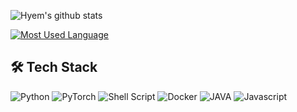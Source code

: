 



![Hyem's github stats](https://github-readme-stats.vercel.app/api?username=Haaaam&show_icons=true)
<br/>

[![Most Used Language](https://github-readme-stats.vercel.app/api/top-langs/?username=Haaaam&layout=compact&theme=buefy)](https://github.com/anuraghazra/github-readme-stats)

## 🛠 Tech Stack
<p>
  <img alt="Python" src="https://img.shields.io/badge/python-3670A0?style=for-the-badge&logo=python&logoColor=white"/>
  <img alt="PyTorch" src="https://img.shields.io/badge/PyTorch-%23EE4C2C.svg?style=for-the-badge&logo=PyTorch&logoColor=white"/>
  <img alt="Shell Script" src="https://img.shields.io/badge/shell_script-%23121011.svg?style=for-the-badge&logo=gnu-bash&logoColor=white"/>
  <img alt="Docker" src="https://img.shields.io/badge/-Docker-46a2f1?style=flat-square&logo=docker&logoColor=white" />
  <img alt="JAVA" src="https://img.shields.io/badge/-JAVA-F7B93E?style=flat-square&logo=OpenJDK&logoColor=white" />
   <img alt="Javascript" src="https://img.shields.io/badge/-Javascript-DD0031?style=flat-square&logo=javascript&logoColor=white" />
<cp>
